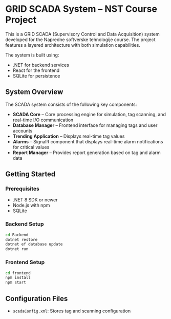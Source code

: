 # GRID SCADA System – NST Course Project

This is a GRID SCADA (Supervisory Control and Data Acquisition) system developed for the Napredne softverske tehnologije course. The project features a layered architecture with both simulation capabilities.

The system is built using:
- .NET for backend services
- React for the frontend
- SQLite for persistence

## System Overview

The SCADA system consists of the following key components:

- **SCADA Core** – Core processing engine for simulation, tag scanning, and real-time I/O communication
- **Database Manager** – Frontend interface for managing tags and user accounts
- **Trending Application** – Displays real-time tag values
- **Alarms** – SignalR component that displays real-time alarm notifications for critical values
- **Report Manager** – Provides report generation based on tag and alarm data

## Getting Started

### Prerequisites

- .NET 8 SDK or newer
- Node.js with npm
- SQLite

### Backend Setup

```bash
cd Backend
dotnet restore
dotnet ef database update
dotnet run
```

### Frontend Setup

```bash
cd frontend
npm install
npm start
```

## Configuration Files
- `scadaConfig.xml`: Stores tag and scanning configuration
